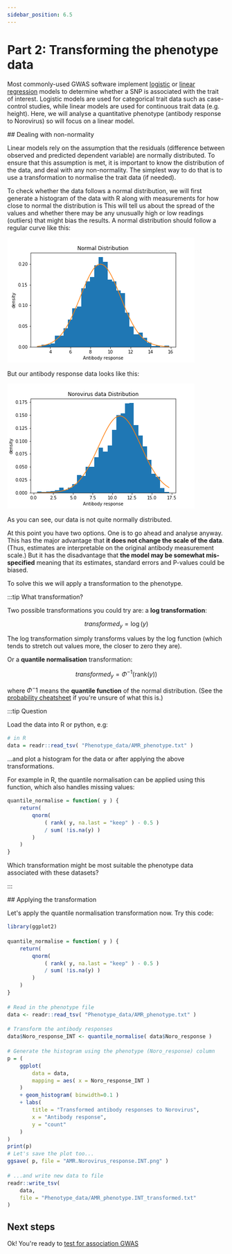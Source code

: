 ```yaml
---
sidebar_position: 6.5
---
```


# Part 2: Transforming the phenotype data

Most commonly-used GWAS software implement
[logistic](../../statistical_modelling/regression_modelling/logistic_regression_1.md) or [linear
regression](../../statistical_modelling/regression_modelling/linear_regression_1.md) models to determine whether a SNP
is associated with the trait of interest.  Logistic models are used for categorical trait data such as case-control
studies, while linear models are used for continuous trait data (e.g. height).  Here, we will analyse a quantitative
phenotype (antibody response to Norovirus) so will focus on a linear model.

## Dealing with non-normality

Linear models rely on the assumption that the residuals (difference between observed and predicted dependent variable)
are normally distributed. To ensure that this assumption is met, it is important to know the distribution of the data,
and deal with any non-normality.  The simplest way to do that is to use a transformation to normalise the trait
data (if needed).  

To check whether the data follows a normal distribution, we will first generate a histogram of the data with R along
with measurements for how close to normal the distribution is This will tell us about the spread of the values and whether there may be any
unusually high or low readings (outliers) that might bias the results. A normal distribution should follow a regular
curve like this:

![img](images/normal_distribution.png)

But our antibody response data looks like this:

![img](images/antibody_response_distribution.png)

As you can see, our data is not quite normally distributed.

At this point you have two options.  One is to go ahead and analyse anyway.  This has the major advantage that **it does not change the scale of the data**. (Thus, estimates are interpretable on the original antibody measurement scale.)  But it has the disadvantage that **the model may be somewhat mis-specified** meaning that its estimates, standard errors and P-values could be biased.

To solve this we will apply a transformation to the phenotype.

:::tip What transformation?

Two possible transformations you could try are: a **log transformation**:

$$
transformed_y = \log(y)
$$

The log transformation simply transforms values by the log function (which tends to stretch out values more, the closer
to zero they are).

Or a **quantile normalisation** transformation:

$$
transformed_y = \Phi^{-1} \left( \text{rank}(y) \right)
$$

where $\Phi^-1$ means the **quantile function** of the normal distribution.  (See the [probability
cheatsheet](../../statistical_modelling/probability_cheatsheet.md) if you're unsure of what this is.)

:::tip Question

Load the data into R or python, e.g:
```r
# in R
data = readr::read_tsv( "Phenotype_data/AMR_phenotype.txt" )
```

...and plot a histogram for the data or after applying the above transformations. 

For example in R, the quantile normalisation can be applied using this function, which also handles missing values:

```r
quantile_normalise = function( y ) {
	return(
		qnorm(
			( rank( y, na.last = "keep" ) - 0.5 )
			/ sum( !is.na(y) )
		)
	)
}
```

Which transformation might be most suitable the phenotype data associated with these datasets?

:::

## Applying the transformation

Let's apply the quantile normalisation transformation now. Try this code:

```r
library(ggplot2)

quantile_normalise = function( y ) {
	return(
		qnorm(
			( rank( y, na.last = "keep" ) - 0.5 )
			/ sum( !is.na(y) )
		)
	)
}

# Read in the phenotype file 
data <- readr::read_tsv( "Phenotype_data/AMR_phenotype.txt" )

# Transform the antibody responses
data$Noro_response_INT <- quantile_normalise( data$Noro_response )

# Generate the histogram using the phenotype (Noro_response) column
p = (
	ggplot(
		data = data,
		mapping = aes( x = Noro_response_INT )
	)
	+ geom_histogram( binwidth=0.1 )
	+ labs(
		title = "Transformed antibody responses to Norovirus",
		x = "Antibody response",
		y = "count"
	)
)
print(p)
# Let's save the plot too...
ggsave( p, file = "AMR.Norovirus_response.INT.png" )

# ...and write new data to file
readr::write_tsv(
	data,
	file = "Phenotype_data/AMR_phenotype.INT_transformed.txt"
)

```

## Next steps

Ok!  You're ready to [test for association GWAS](./testing_for_association.md)
